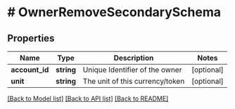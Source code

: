 # # OwnerRemoveSecondarySchema

## Properties

Name | Type | Description | Notes
------------ | ------------- | ------------- | -------------
**account_id** | **string** | Unique Identifier of the owner | [optional]
**unit** | **string** | The unit of this currency/token | [optional]

[[Back to Model list]](../../README.md#models) [[Back to API list]](../../README.md#endpoints) [[Back to README]](../../README.md)
